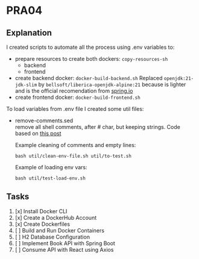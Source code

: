 # PRA04

## Explanation

I created scripts to automate all the process using .env variables to:  
- prepare resources to create both dockers: `copy-resources-sh`
    - backend
    - frontend
- create backend docker: `docker-build-backend.sh`
    Replaced `openjdk:21-jdk-slim` by `bellsoft/liberica-openjdk-alpine:21` because is lighter and is the official recomendation from [spring.io](https://spring.io/quickstart)
- create frontend docker: `docker-build-frontend.sh`



To load variables from .env file I created some util files:
- remove-comments.sed  
    remove all shell comments, after # char, but keeping strings. Code based on [this post](https://sleeplessbeastie.eu/2012/11/07/how-to-remove-comments-from-a-shell-script/)

    Example cleaning of comments and empty lines:
    ```
    bash util/clean-env-file.sh util/to-test.sh
    ```

    Example of loading env vars:
    ```
    bash util/test-load-env.sh
    ```



## Tasks

1. [x] Install Docker CLI
2. [x] Create a DockerHub Account
3. [x] Create Dockerfiles
4. [ ] Build and Run Docker Containers
5. [ ] H2 Database Configuration
6. [ ] Implement Book API with Spring Boot
7. [ ] Consume API with React using Axios

